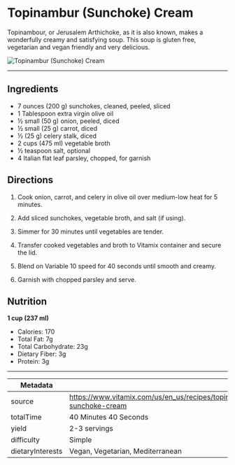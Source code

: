 # Topinambur (Sunchoke) Cream

Topinambour, or Jerusalem Arthichoke, as it is also known, makes a wonderfully creamy and satisfying soup. This soup is gluten free, vegetarian and vegan friendly and very delicious.

![Topinambur (Sunchoke) Cream](https://www.vitamix.com/content/dam/vitamix/home/recipes/topinambur-sunchoke-cream.jpg)

---

## Ingredients

- 7 ounces (200 g) sunchokes, cleaned, peeled, sliced
- 1 Tablespoon extra virgin olive oil
- ½ small (50 g) onion, peeled, diced
- ½ small (25 g) carrot, diced
- ½ (25 g) celery stalk, diced
- 2 cups (475 ml) vegetable broth
- ½ teaspoon salt, optional
- 4 Italian flat leaf parsley, chopped, for garnish

## Directions

1. Cook onion, carrot, and celery in olive oil over medium-low heat for 5 minutes.

2. Add sliced sunchokes, vegetable broth, and salt (if using).

3. Simmer for 30 minutes until vegetables are tender.

4. Transfer cooked vegetables and broth to Vitamix container and secure the lid.

5. Blend on Variable 10 speed for 40 seconds until smooth and creamy.

6. Garnish with chopped parsley and serve.

## Nutrition

**1 cup (237 ml)**

- Calories: 170
- Total Fat: 7g
- Total Carbohydrate: 23g
- Dietary Fiber: 3g
- Protein: 3g

---

| Metadata |  |
| --- | --- |
| source | https://www.vitamix.com/us/en_us/recipes/topinambur-sunchoke-cream |
| totalTime | 40 Minutes 40 Seconds |
| yield | 2-3 servings |
| difficulty | Simple |
| dietaryInterests | Vegan, Vegetarian, Mediterranean |
